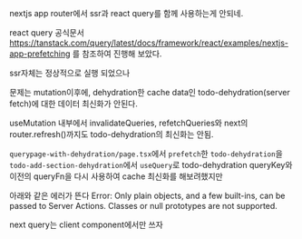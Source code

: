 nextjs app router에서 ssr과 react query를 함께 사용하는게 안되네.

react query 공식문서 https://tanstack.com/query/latest/docs/framework/react/examples/nextjs-app-prefetching 를 참조하여
진행해 보았다.

ssr자체는 정상적으로 실행 되었으나

문제는 mutation이후에, dehydration한 cache data인 todo-dehydration(server fetch)에 대한 데이터 최신화가 안된다.

useMutation 내부에서 invalidateQueries, refetchQueries와
next의 router.refresh()까지도 todo-dehydration의 최신화는 안됨.

`querypage-with-dehydration/page.tsx`에서 `prefetch`한 `todo-dehydration`을 `todo-add-section-dehydration`에서 `useQuery`로 todo-dehydration queryKey와 이전의 queryFn을
다시 사용하여 cache 최신화를 해보려했지만

아래와 같은 에러가 뜬다
Error: Only plain objects, and a few built-ins, can be passed to Server Actions. Classes or null prototypes are not supported.

next query는 client component에서만 쓰자
